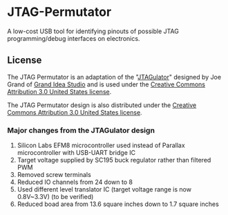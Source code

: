 # JTAG-Permutator
A low-cost USB tool for identifying pinouts of possible JTAG programming/debug interfaces on electronics.

## License
The JTAG Permutator is an adaptation of the "[JTAGulator](https://github.com/grandideastudio/jtagulator)" designed by Joe Grand of [Grand Idea Studio](http://www.grandideastudio.com/) and is used under the [Creative Commons Attribution 3.0 United States license](https://creativecommons.org/licenses/by/3.0/us/).

The JTAG Permutator design is also distributed under the [Creative Commons Attribution 3.0 United States license](https://creativecommons.org/licenses/by/3.0/us/).

### Major changes from the JTAGulator design
1. Silicon Labs EFM8 microcontroller used instead of Parallax microcontroller with USB-UART bridge IC
2. Target voltage supplied by SC195 buck regulator rather than filtered PWM
3. Removed screw terminals
4. Reduced IO channels from 24 down to 8
5. Used different level translator IC (target voltage range is now 0.8V~3.3V) (to be verified)
6. Reduced boad area from 13.6 square inches down to 1.7 square inches
